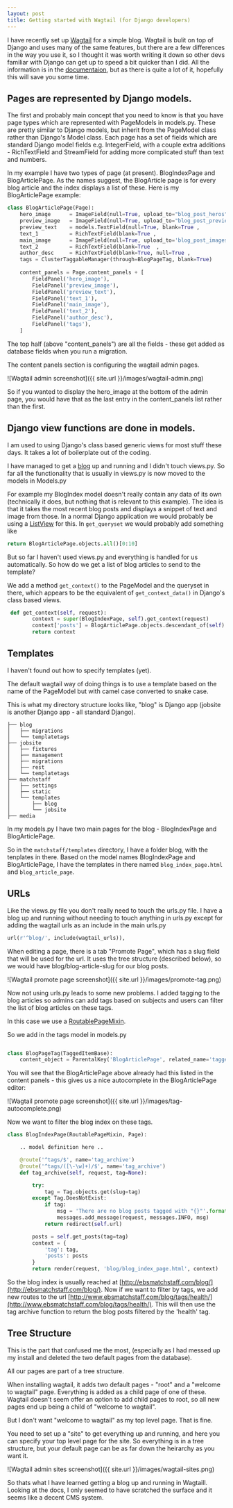 ```yaml
---
layout: post
title: Getting started with Wagtail (for Django developers)  
---
```


I have recently set up [Wagtail](https://wagtail.io/) for a simple blog. Wagtail is bulit on top of Django and uses many of the same features, but there are a few differences in the way you use it, so I thought it was worth writing it down so other devs familiar with Django can get up to speed a bit quicker than I did. All the information is in the [documentaion](http://docs.wagtail.io), but as there is quite a lot of it, hopefully this will save you some time.  


## Pages are represented by Django models. 

The first and probably main concept that you need to know is that you have page types which are represented with PageModels in models.py. These are pretty similar to Django models, but inherit from the PageModel class rather than Django's Model class.  Each page has a set of fields which are standard Django model fields e.g. IntegerField, with a couple extra additions - RichTextField and StreamField for adding more complicated stuff than text and numbers. 

In my example I have two types of page (at present). BlogIndexPage and BlogArticlePage. As the names suggest, the BlogArticle page is for every blog article and the index displays a list of these. 
Here is my BlogArticlePage example:

```python
class BlogArticlePage(Page):
    hero_image      = ImageField(null=True, upload_to="blog_post_heros")
    preview_image   = ImageField(null=True, upload_to="blog_post_previews" , help_text="Preview of hero image for blog index")
    preview_text    = models.TextField(null=True, blank=True ,               help_text="Text that will appear on the blog index (first 200 chars of body will be taken otherwise)")
    text_1          = RichTextField(blank=True ,                             help_text="Text that goes above the main image")
    main_image      = ImageField(null=True, upload_to='blog_post_images',    help_text="Image in the middle of the blog post")
    text_2          = RichTextField(blank=True  ,                            help_text="Text below the main image")
    author_desc     = RichTextField(blank=True, null=True ,                  help_text="Description of the blog post author (optional)"   )
    tags = ClusterTaggableManager(through=BlogPageTag, blank=True)
    
    content_panels = Page.content_panels + [
        FieldPanel('hero_image'),
        FieldPanel('preview_image'),
        FieldPanel('preview_text'),
        FieldPanel('text_1'),
        FieldPanel('main_image'),
        FieldPanel('text_2'),
        FieldPanel('author_desc'),
        FieldPanel('tags'),
    ]
```

The top half (above "content_panels") are all the fields - these get added as database fields when you run a migration. 

The content panels section is configuring the wagtail admin pages. 

![Wagtail admin screenshot]({{ site.url }}/images/wagtail-admin.png)

So if you wanted to display the hero_image at the bottom of the admin page, you would have that as the last entry in the content_panels list rather than the first. 



## Django view functions are done in models. 

I am used to using Django's class based generic views for most stuff these days. It takes a lot of boilerplate out of the coding. 

I have managed to get a [blog](http://www.ebsmatchstaff.com/blog) up and running  and I didn't touch views.py. So far all the functionality that is usually in views.py is now moved to the models in Models.py

For example my BlogIndex model doesn't really contain any data of its own (technically it does, but nothing that is relevant to this example). The idea is that it takes the most recent blog posts and displays a snippet of text and image from those.  In a normal Django application we would probably be using a [ListView](http://ccbv.co.uk/projects/Django/1.11/django.views.generic.list/ListView/) for this. In ```get_queryset``` we would probably add something like 

```python
return BlogArticlePage.objects.all()[0:10]
```

But so far I haven't used views.py and everything is handled for us automatically. So how do we get a list of blog articles to send to the template? 

We add a method ```get_context()``` to the PageModel and the queryset in there, which appears to be the equivalent of ```get_context_data()``` in Django's class based views. 

```python
 def get_context(self, request):
        context = super(BlogIndexPage, self).get_context(request)
        context['posts'] = BlogArticlePage.objects.descendant_of(self).live().filter(preview_image__isnull=False).order_by('-first_published_at')
        return context
```


## Templates

I haven't found out how to specify templates (yet). 

The default wagtail way of doing things is to use a template based on the name of the PageModel but with camel case converted to snake case. 

This is what my directory structure looks like, "blog" is Django app (jobsite is another Django app - all standard Django). 
```
├── blog
│   ├── migrations
│   └── templatetags
├── jobsite
│   ├── fixtures
│   ├── management
│   ├── migrations
│   ├── rest
│   └── templatetags
├── matchstaff
│   ├── settings
│   ├── static
│   └── templates
│       ├── blog
│       └── jobsite
├── media
```

In my models.py I have two main pages for the blog - BlogIndexPage and BlogArticlePage.

So in the ```matchstaff/templates``` directory, I have a folder blog, with the tenplates in there. 
Based on the model names BlogIndexPage and BlogArticlePage, I have the templates in there named ```blog_index_page.html``` and ```blog_article_page```. 

 
## URLs

Like the views.py file you don't really need to touch the urls.py file. I have a blog up and running without needing to touch anything in urls.py except for adding the wagtail urls as an include in the main urls.py 

```python
url(r'^blog/', include(wagtail_urls)),
```

When editing a page, there is a tab "Promote Page", which has a slug field that will be used for the url. It uses the tree structure (described below), so we would have blog/blog-article-slug for our blog posts. 

![Wagtail promote page screenshot]({{ site.url }}/images/promote-tag.png)
 

Now not using urls.py leads to some new problems. I added tagging to the blog articles so admins can add tags based on subjects and users can filter the list of blog articles on these tags. 
 
In this case we use a [RoutablePageMixin](http://docs.wagtail.io/en/latest/reference/contrib/routablepage.html). 


So we add in the tags model in models.py
 
```python

class BlogPageTag(TaggedItemBase):
    content_object = ParentalKey('BlogArticlePage', related_name='tagged_items')
```


You will see that the BlogArticlePage above already had this listed in the content panels - this gives us a nice autocomplete in the BlogArticlePage editor:


![Wagtail promote page screenshot]({{ site.url }}/images/tag-autocomplete.png)


Now we want to filter the blog index on these tags. 


```python
class BlogIndexPage(RoutablePageMixin, Page):

    .. model definition here ..

    @route('^tags/$', name='tag_archive')
    @route('^tags/([\-\w]+)/$', name='tag_archive')
    def tag_archive(self, request, tag=None):

        try:
            tag = Tag.objects.get(slug=tag)
        except Tag.DoesNotExist:
            if tag:
                msg = 'There are no blog posts tagged with "{}"'.format(tag)
                messages.add_message(request, messages.INFO, msg)
            return redirect(self.url)

        posts = self.get_posts(tag=tag)
        context = {
            'tag': tag,
            'posts': posts
        }
        return render(request, 'blog/blog_index_page.html', context)
```

So the blog index is usually reached at [http://ebsmatchstaff.com/blog/](http://ebsmatchstaff.com/blog/). Now if we want to filter by tags, we add new routes to the url [http://www.ebsmatchstaff.com/blog/tags/health/](http://www.ebsmatchstaff.com/blog/tags/health/). This will then use the tag archive function to return the blog posts filtered by the 'health' tag. 


## Tree Structure

This is the part that confused me the most, (especially as I had messed up my install and deleted the two default pages from the database).

All our pages are part of a tree structure. 

When installing wagtail, it adds two default pages - "root" and a "welcome to wagtail" page. Everything is added as a child page of one of these. Wagtail doesn't seem offer an option to add child pages to root, so all new pages end up being a child of "welcome to wagtail". 

But I don't want "welcome to wagtail" as my top level page. That is fine. 

You need to set up a "site" to get everything up and running, and here you can specify your top level page for the site. So everything is in a tree structure, but your default page can be as far down the heirarchy as you want it. 

![Wagtail admin sites screenshot]({{ site.url }}/images/wagtail-sites.png)



So thats what I have learned getting a blog up and running in Wagtaill. Looking at the docs, I only seemed to have scratched the surface and it seems like a decent CMS system.
